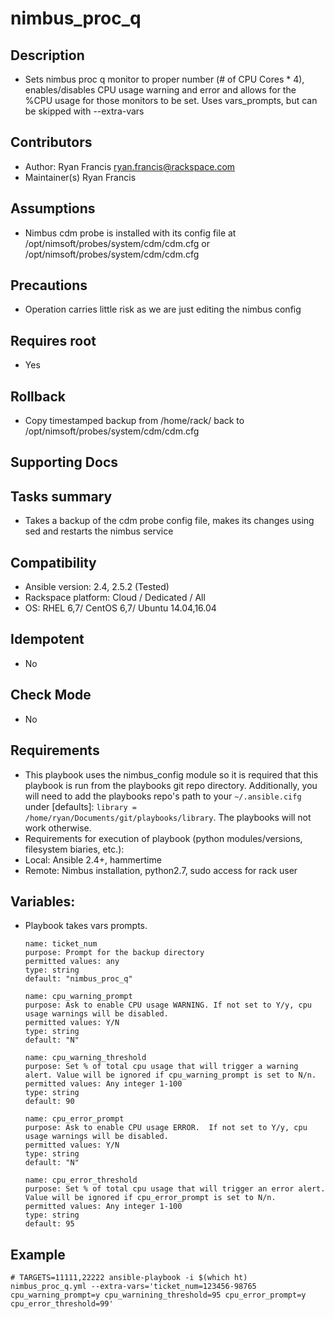 # nimbus_proc_q

## Description
  - Sets nimbus proc q monitor to proper number (# of CPU Cores * 4), enables/disables CPU usage warning and error and allows for the %CPU usage for those monitors to be set. Uses vars_prompts, but can be skipped with --extra-vars

## Contributors       
  - Author: Ryan Francis <ryan.francis@rackspace.com>
  - Maintainer(s) Ryan Francis

## Assumptions     
  - Nimbus cdm probe is installed with its config file at /opt/nimsoft/probes/system/cdm/cdm.cfg or /opt/nimsoft/probes/system/cdm/cdm.cfg
                 
## Precautions
  - Operation carries little risk as we are just editing the nimbus config

## Requires root   
  - Yes

## Rollback
  - Copy timestamped backup from /home/rack/<ticket> back to /opt/nimsoft/probes/system/cdm/cdm.cfg
                 

## Supporting Docs 

## Tasks summary   
  - Takes a backup of the cdm probe config file, makes its changes using sed and restarts the nimbus service    
                 

## Compatibility   
  - Ansible version: 2.4, 2.5.2 (Tested)
  - Rackspace platform: Cloud / Dedicated / All
  - OS: RHEL 6,7/ CentOS 6,7/ Ubuntu 14.04,16.04

## Idempotent      
  - No
              

## Check Mode      
  - No    

## Requirements
  - This playbook uses the nimbus_config module so it is required that this playbook is run from the playbooks git repo directory. Additionally, you will need to add the playbooks repo's path to your `~/.ansible.cifg` under [defaults]: `library = /home/ryan/Documents/git/playbooks/library`. The playbooks will not work otherwise.
  - Requirements for execution of playbook (python modules/versions, filesystem biaries, etc.):
  - Local: Ansible 2.4+, hammertime
  - Remote: Nimbus installation, python2.7, sudo access for rack user
                 

## Variables:       
  - Playbook takes vars prompts. 

        name: ticket_num
        purpose: Prompt for the backup directory 
        permitted values: any
        type: string
        default: "nimbus_proc_q"
         
        name: cpu_warning_prompt
        purpose: Ask to enable CPU usage WARNING. If not set to Y/y, cpu usage warnings will be disabled.
        permitted values: Y/N
        type: string
        default: "N"
         
        name: cpu_warning_threshold
        purpose: Set % of total cpu usage that will trigger a warning alert. Value will be ignored if cpu_warning_prompt is set to N/n.
        permitted values: Any integer 1-100
        type: string
        default: 90                 
         
        name: cpu_error_prompt
        purpose: Ask to enable CPU usage ERROR.  If not set to Y/y, cpu usage warnings will be disabled.
        permitted values: Y/N
        type: string
        default: "N"
         
        name: cpu_error_threshold
        purpose: Set % of total cpu usage that will trigger an error alert. Value will be ignored if cpu_error_prompt is set to N/n.
        permitted values: Any integer 1-100
        type: string
        default: 95

## Example 
  `# TARGETS=11111,22222 ansible-playbook -i $(which ht) nimbus_proc_q.yml --extra-vars='ticket_num=123456-98765 cpu_warning_prompt=y cpu_warnining_threshold=95 cpu_error_prompt=y cpu_error_threshold=99'`                 
